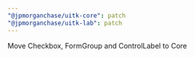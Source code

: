 ```yaml
---
"@jpmorganchase/uitk-core": patch
"@jpmorganchase/uitk-lab": patch
---
```


Move Checkbox, FormGroup and ControlLabel to Core

